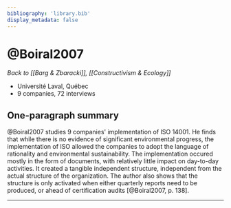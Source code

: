 ```yaml
---
bibliography: 'library.bib'
display_metadata: false
---
```


# @Boiral2007

_Back to [[Barg & Zbaracki]], [[Constructivism & Ecology]]_

* Université Laval, Québec
* 9 companies, 72 interviews

## One-paragraph summary

@Boiral2007 studies 9 companies' implementation of ISO 14001. He finds that while there is no evidence of significant environmental progress, the implementation of ISO allowed the companies to adopt the language of rationality and environmental sustainability. The implementation occured mostly in the form of documents, with relatively little impact on day-to-day activities. It created a tangible independent structure, independent from the actual structure of the organization. The author also shows that the structure is only activated when either quarterly reports need to be produced, or ahead of certification audits [@Boiral2007, p. 138].

---
